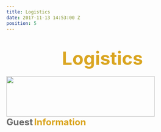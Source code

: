 ```yaml
---
title: Logistics
date: 2017-11-13 14:53:00 Z
position: 5
---
```


<html>
<div style="text-align: center;">
<h1><b>
<font size="30" color="GoldenRod">Logistics</font>
</b>
</h1>
</div>
<img src="https://lh3.googleusercontent.com/MXQjEgNDRnANShPS059w4_CeVtYf3WkhZyT-S8bB-hjBrrQT8lQL1rV63C642rOUp6-TFSMmT3OVfyOYXWCm6fqohSMOyp_aXMRTAHxL0e4rz4lO8g0gYCvEHUkPj87upogr-RjnFumxivJm9JeHlUOo5wZM7IAH7qiNqiiajLnKmiAwklzuVJ4tSkBxKWJapikNQzfuGt91QivgpUqFslTA7-A2DfNOq4x3tVZE2SqmnN6MzItTtwrg42vmuzIBCP1W9Ccc1pnFzoea28aAQPxxqLxoHmNJIYPPt4DtbQ91XhMHz5vM8FvvaNl6kEdlt3C_NTjC0yKQxurJTiyluCB4krbe8Hg8M17B_xvQtmLzKlzQC9-DdJ_Z-KFssIS-k1YhcEiIvuHi28aT-_DexsBkg9FFdHEB1HFsij14iAWxVQjaNfQA6YCFHtAxAPoD7tJBImBdqcVYLwws_wqeZMLc4ro3kpTVRcjeSilr5WGqMqtj4YGQGd_1wvDwZQucLtbBf16YmpPuNOeMaGHMGej0g-kZD3wVeUNFhaOO1YkuGCzP0ptwwuDzgBIVZctEWtMcZmLWJq-wQKBvlALtDijj6HsyP7KX2k8QLOoY5w=w944-h259-no" Height=106" Width="389">
<div><b>
<font size="5" color="DimGray">Guest</font>
<font size="5" color="GoldenRod"> Information</font>
</b>
</div>